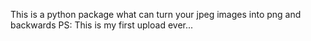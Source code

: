 This is a python package what can turn your jpeg images into png and backwards PS: This is my first upload ever...
